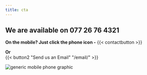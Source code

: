```yaml
---
title: cta
---
```


  ## We are available on 077 26 76 4321

**On the mobile? Just click the phone icon -** {{< contactbutton >}} 

**Or**                                                                                                                                                                                    
{{< button2 "Send us an Email" "/email/" >}}

![generic mobile phone graphic](/uploads/illustrations/cuate/phone_man.png)
